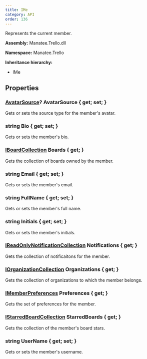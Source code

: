 ```yaml
---
title: IMe
category: API
order: 136
---
```


Represents the current member.

**Assembly:** Manatee.Trello.dll

**Namespace:** Manatee.Trello

**Inheritance hierarchy:**

- IMe

## Properties

### [AvatarSource](../AvatarSource#avatarsource)? AvatarSource { get; set; }

Gets or sets the source type for the member&#39;s avatar.

### string Bio { get; set; }

Gets or sets the member&#39;s bio.

### [IBoardCollection](../IBoardCollection#iboardcollection) Boards { get; }

Gets the collection of boards owned by the member.

### string Email { get; set; }

Gets or sets the member&#39;s email.

### string FullName { get; set; }

Gets or sets the member&#39;s full name.

### string Initials { get; set; }

Gets or sets the member&#39;s initials.

### [IReadOnlyNotificationCollection](../IReadOnlyNotificationCollection#ireadonlynotificationcollection) Notifications { get; }

Gets the collection of notificaitons for the member.

### [IOrganizationCollection](../IOrganizationCollection#iorganizationcollection) Organizations { get; }

Gets the collection of organizations to which the member belongs.

### [IMemberPreferences](../IMemberPreferences#imemberpreferences) Preferences { get; }

Gets the set of preferences for the member.

### [IStarredBoardCollection](../IStarredBoardCollection#istarredboardcollection) StarredBoards { get; }

Gets the collection of the member&#39;s board stars.

### string UserName { get; set; }

Gets or sets the member&#39;s username.

